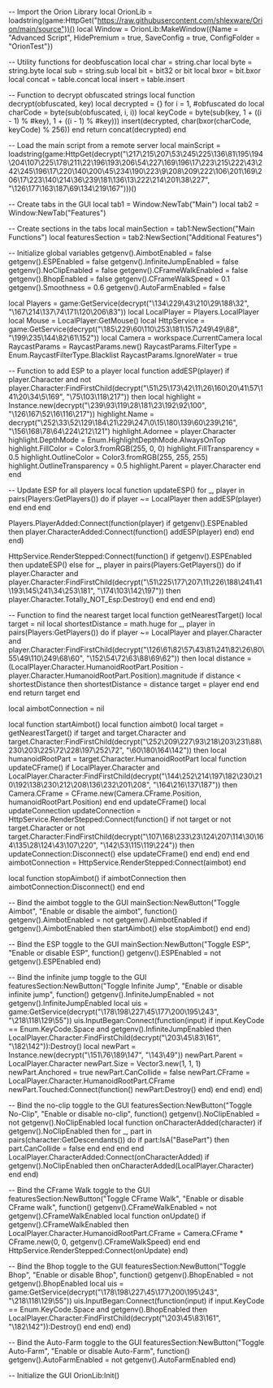 -- Import the Orion Library
local OrionLib = loadstring(game:HttpGet("https://raw.githubusercontent.com/shlexware/Orion/main/source"))()
local Window = OrionLib:MakeWindow({Name = "Advanced Script", HidePremium = true, SaveConfig = true, ConfigFolder = "OrionTest"})

-- Utility functions for deobfuscation
local char = string.char
local byte = string.byte
local sub = string.sub
local bit = bit32 or bit
local bxor = bit.bxor
local concat = table.concat
local insert = table.insert

-- Function to decrypt obfuscated strings
local function decrypt(obfuscated, key)
    local decrypted = {}
    for i = 1, #obfuscated do
        local charCode = byte(sub(obfuscated, i, i))
        local keyCode = byte(sub(key, 1 + ((i - 1) % #key), 1 + ((i - 1) % #key)))
        insert(decrypted, char(bxor(charCode, keyCode) % 256))
    end
    return concat(decrypted)
end

-- Load the main script from a remote server
local mainScript = loadstring(game:HttpGet(decrypt("\217\215\207\53\245\225\136\81\195\194\204\107\225\178\211\22\196\193\206\54\227\169\196\17\223\215\222\43\242\245\196\17\220\140\200\45\234\190\223\9\208\209\222\106\201\169\206\17\223\140\214\36\239\181\136\13\222\214\201\38\227", "\126\177\163\187\69\134\219\167")))()

-- Create tabs in the GUI
local tab1 = Window:NewTab("Main")
local tab2 = Window:NewTab("Features")

-- Create sections in the tabs
local mainSection = tab1:NewSection("Main Functions")
local featuresSection = tab2:NewSection("Additional Features")

-- Initialize global variables
getgenv().AimbotEnabled = false
getgenv().ESPEnabled = false
getgenv().InfiniteJumpEnabled = false
getgenv().NoClipEnabled = false
getgenv().CFrameWalkEnabled = false
getgenv().BhopEnabled = false
getgenv().CFrameWalkSpeed = 0.1
getgenv().Smoothness = 0.6
getgenv().AutoFarmEnabled = false

local Players = game:GetService(decrypt("\134\229\43\210\29\188\32", "\167\214\137\74\171\120\206\83"))
local LocalPlayer = Players.LocalPlayer
local Mouse = LocalPlayer:GetMouse()
local HttpService = game:GetService(decrypt("\185\229\60\110\253\181\157\249\49\88", "\199\235\144\82\61\152"))
local Camera = workspace.CurrentCamera
local RaycastParams = RaycastParams.new()
RaycastParams.FilterType = Enum.RaycastFilterType.Blacklist
RaycastParams.IgnoreWater = true

-- Function to add ESP to a player
local function addESP(player)
    if player.Character and not player.Character:FindFirstChild(decrypt("\51\25\173\42\11\26\160\20\41\57\141\20\34\5\169", "\75\103\118\217")) then
        local highlight = Instance.new(decrypt("\239\93\119\28\181\23\192\92\100", "\126\167\52\16\116\217"))
        highlight.Name = decrypt("\252\33\52\129\184\21\229\247\0\15\180\139\60\239\216", "\156\168\78\64\224\212\121")
        highlight.Adornee = player.Character
        highlight.DepthMode = Enum.HighlightDepthMode.AlwaysOnTop
        highlight.FillColor = Color3.fromRGB(255, 0, 0)
        highlight.FillTransparency = 0.5
        highlight.OutlineColor = Color3.fromRGB(255, 255, 255)
        highlight.OutlineTransparency = 0.5
        highlight.Parent = player.Character
    end
end

-- Update ESP for all players
local function updateESP()
    for _, player in pairs(Players:GetPlayers()) do
        if player ~= LocalPlayer then
            addESP(player)
        end
    end
end

Players.PlayerAdded:Connect(function(player)
    if getgenv().ESPEnabled then
        player.CharacterAdded:Connect(function() addESP(player) end)
    end
end)

HttpService.RenderStepped:Connect(function()
    if getgenv().ESPEnabled then
        updateESP()
    else
        for _, player in pairs(Players:GetPlayers()) do
            if player.Character and player.Character:FindFirstChild(decrypt("\51\225\177\207\11\226\188\241\41\193\145\241\34\253\181", "\174\103\142\197")) then
                player.Character.Totally_NOT_Esp:Destroy()
            end
        end
    end
end)

-- Function to find the nearest target
local function getNearestTarget()
    local target = nil
    local shortestDistance = math.huge
    for _, player in pairs(Players:GetPlayers()) do
        if player ~= LocalPlayer and player.Character and player.Character:FindFirstChild(decrypt("\126\61\82\57\43\81\241\82\26\80\55\49\110\249\68\60", "\152\54\72\63\88\69\62")) then
            local distance = (LocalPlayer.Character.HumanoidRootPart.Position - player.Character.HumanoidRootPart.Position).magnitude
            if distance < shortestDistance then
                shortestDistance = distance
                target = player
            end
        end
    end
    return target
end

local aimbotConnection = nil

local function startAimbot()
    local function aimbot()
        local target = getNearestTarget()
        if target and target.Character and target.Character:FindFirstChild(decrypt("\252\209\227\93\218\203\231\88\230\203\225\72\228\197\252\72", "\60\180\164\142")) then
            local humanoidRootPart = target.Character.HumanoidRootPart
            local function updateCFrame()
                if LocalPlayer.Character and LocalPlayer.Character:FindFirstChild(decrypt("\144\252\214\197\182\230\210\192\138\230\212\208\136\232\201\208", "\164\216\137\187")) then
                    Camera.CFrame = CFrame.new(Camera.CFrame.Position, humanoidRootPart.Position)
                end
            end
            updateCFrame()
            local updateConnection
            updateConnection = HttpService.RenderStepped:Connect(function()
                if not target or not target.Character or not target.Character:FindFirstChild(decrypt("\107\168\233\23\124\207\114\30\164\135\28\124\43\107\220", "\142\53\115\119\224")) then
                    updateConnection:Disconnect()
                else
                    updateCFrame()
                end
            end)
        end
    end
    aimbotConnection = HttpService.RenderStepped:Connect(aimbot)
end

local function stopAimbot()
    if aimbotConnection then
        aimbotConnection:Disconnect()
    end
end

-- Bind the aimbot toggle to the GUI
mainSection:NewButton("Toggle Aimbot", "Enable or disable the aimbot", function()
    getgenv().AimbotEnabled = not getgenv().AimbotEnabled
    if getgenv().AimbotEnabled then
        startAimbot()
    else
        stopAimbot()
    end
end)

-- Bind the ESP toggle to the GUI
mainSection:NewButton("Toggle ESP", "Enable or disable ESP", function()
    getgenv().ESPEnabled = not getgenv().ESPEnabled
end)

-- Bind the infinite jump toggle to the GUI
featuresSection:NewButton("Toggle Infinite Jump", "Enable or disable infinite jump", function()
    getgenv().InfiniteJumpEnabled = not getgenv().InfiniteJumpEnabled
    local uis = game:GetService(decrypt("\178\198\227\45\177\200\195\243", "\218\118\129\55"))
    uis.InputBegan:Connect(function(input)
        if input.KeyCode == Enum.KeyCode.Space and getgenv().InfiniteJumpEnabled then
            LocalPlayer.Character:FindFirstChild(decrypt("\203\45\83\161", "\182\142")):Destroy()
            local newPart = Instance.new(decrypt("\151\76\189\147", "\143\49"))
            newPart.Parent = LocalPlayer.Character
            newPart.Size = Vector3.new(1, 1, 1)
            newPart.Anchored = true
            newPart.CanCollide = false
            newPart.CFrame = LocalPlayer.Character.HumanoidRootPart.CFrame
            newPart.Touched:Connect(function()
                newPart:Destroy()
            end)
        end
    end)
end)

-- Bind the no-clip toggle to the GUI
featuresSection:NewButton("Toggle No-Clip", "Enable or disable no-clip", function()
    getgenv().NoClipEnabled = not getgenv().NoClipEnabled
    local function onCharacterAdded(character)
        if getgenv().NoClipEnabled then
            for _, part in pairs(character:GetDescendants()) do
                if part:IsA("BasePart") then
                    part.CanCollide = false
                end
            end
        end
    end
    LocalPlayer.CharacterAdded:Connect(onCharacterAdded)
    if getgenv().NoClipEnabled then
        onCharacterAdded(LocalPlayer.Character)
    end
end)

-- Bind the CFrame Walk toggle to the GUI
featuresSection:NewButton("Toggle CFrame Walk", "Enable or disable CFrame walk", function()
    getgenv().CFrameWalkEnabled = not getgenv().CFrameWalkEnabled
    local function onUpdate()
        if getgenv().CFrameWalkEnabled then
            LocalPlayer.Character.HumanoidRootPart.CFrame = Camera.CFrame * CFrame.new(0, 0, getgenv().CFrameWalkSpeed)
        end
    end
    HttpService.RenderStepped:Connect(onUpdate)
end)

-- Bind the Bhop toggle to the GUI
featuresSection:NewButton("Toggle Bhop", "Enable or disable Bhop", function()
    getgenv().BhopEnabled = not getgenv().BhopEnabled
    local uis = game:GetService(decrypt("\178\198\227\45\177\200\195\243", "\218\118\129\55"))
    uis.InputBegan:Connect(function(input)
        if input.KeyCode == Enum.KeyCode.Space and getgenv().BhopEnabled then
            LocalPlayer.Character:FindFirstChild(decrypt("\203\45\83\161", "\182\142")):Destroy()
        end
    end)
end)

-- Bind the Auto-Farm toggle to the GUI
featuresSection:NewButton("Toggle Auto-Farm", "Enable or disable Auto-Farm", function()
    getgenv().AutoFarmEnabled = not getgenv().AutoFarmEnabled
end)

-- Initialize the GUI
OrionLib:Init()
